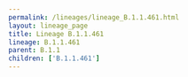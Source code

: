 ```yaml
---
permalink: /lineages/lineage_B.1.1.461.html
layout: lineage_page
title: Lineage B.1.1.461
lineage: B.1.1.461
parent: B.1.1
children: ['B.1.1.461']
---
```

